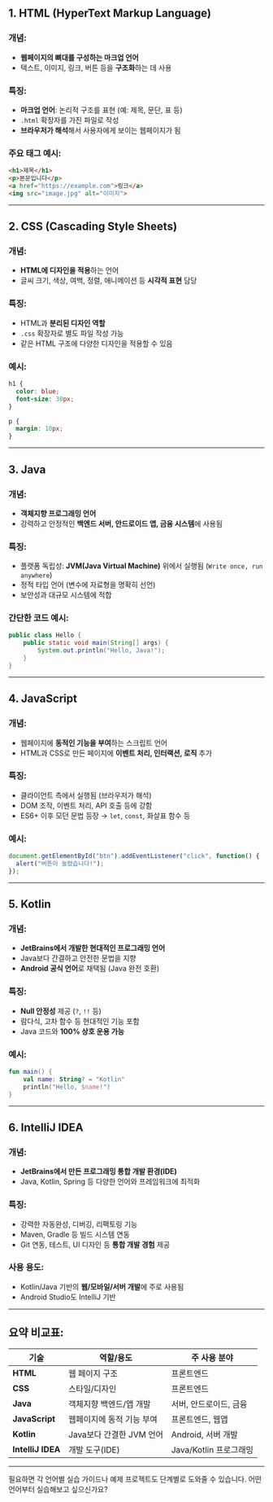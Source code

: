 ## 1. **HTML (HyperText Markup Language)**

### 개념:

* **웹페이지의 뼈대를 구성하는 마크업 언어**
* 텍스트, 이미지, 링크, 버튼 등을 **구조화**하는 데 사용

### 특징:

* **마크업 언어**: 논리적 구조를 표현 (예: 제목, 문단, 표 등)
* `.html` 확장자를 가진 파일로 작성
* **브라우저가 해석**해서 사용자에게 보이는 웹페이지가 됨

### 주요 태그 예시:

```html
<h1>제목</h1>
<p>본문입니다</p>
<a href="https://example.com">링크</a>
<img src="image.jpg" alt="이미지">
```

---

## 2. **CSS (Cascading Style Sheets)**

### 개념:

* **HTML에 디자인을 적용**하는 언어
* 글씨 크기, 색상, 여백, 정렬, 애니메이션 등 **시각적 표현** 담당

### 특징:

* HTML과 **분리된 디자인 역할**
* `.css` 확장자로 별도 파일 작성 가능
* 같은 HTML 구조에 다양한 디자인을 적용할 수 있음

### 예시:

```css
h1 {
  color: blue;
  font-size: 30px;
}

p {
  margin: 10px;
}
```

---

## 3. **Java**

### 개념:

* **객체지향 프로그래밍 언어**
* 강력하고 안정적인 **백엔드 서버, 안드로이드 앱, 금융 시스템**에 사용됨

### 특징:

* 플랫폼 독립성: **JVM(Java Virtual Machine)** 위에서 실행됨 (`Write once, run anywhere`)
* 정적 타입 언어 (변수에 자료형을 명확히 선언)
* 보안성과 대규모 시스템에 적합

### 간단한 코드 예시:

```java
public class Hello {
    public static void main(String[] args) {
        System.out.println("Hello, Java!");
    }
}
```

---

## 4. **JavaScript**

### 개념:

* 웹페이지에 **동적인 기능을 부여**하는 스크립트 언어
* HTML과 CSS로 만든 페이지에 **이벤트 처리, 인터랙션, 로직** 추가

### 특징:

* 클라이언트 측에서 실행됨 (브라우저가 해석)
* DOM 조작, 이벤트 처리, API 호출 등에 강함
* ES6+ 이후 모던 문법 등장 → `let`, `const`, 화살표 함수 등

### 예시:

```javascript
document.getElementById("btn").addEventListener("click", function() {
  alert("버튼이 눌렸습니다!");
});
```

---

## 5. **Kotlin**

### 개념:

* **JetBrains에서 개발한 현대적인 프로그래밍 언어**
* Java보다 간결하고 안전한 문법을 지향
* **Android 공식 언어**로 채택됨 (Java 완전 호환)

### 특징:

* **Null 안정성** 제공 (`?`, `!!` 등)
* 람다식, 고차 함수 등 현대적인 기능 포함
* Java 코드와 **100% 상호 운용 가능**

### 예시:

```kotlin
fun main() {
    val name: String? = "Kotlin"
    println("Hello, $name!")
}
```

---

## 6. **IntelliJ IDEA**

### 개념:

* **JetBrains에서 만든 프로그래밍 통합 개발 환경(IDE)**
* Java, Kotlin, Spring 등 다양한 언어와 프레임워크에 최적화

### 특징:

* 강력한 자동완성, 디버깅, 리팩토링 기능
* Maven, Gradle 등 빌드 시스템 연동
* Git 연동, 테스트, UI 디자인 등 **통합 개발 경험** 제공

### 사용 용도:

* Kotlin/Java 기반의 **웹/모바일/서버 개발**에 주로 사용됨
* Android Studio도 IntelliJ 기반

---

## 요약 비교표:

| 기술                | 역할/용도             | 주 사용 분야           |
| ----------------- | ----------------- | ----------------- |
| **HTML**          | 웹 페이지 구조          | 프론트엔드             |
| **CSS**           | 스타일/디자인           | 프론트엔드             |
| **Java**          | 객체지향 백엔드/앱 개발     | 서버, 안드로이드, 금융     |
| **JavaScript**    | 웹페이지에 동적 기능 부여    | 프론트엔드, 웹앱         |
| **Kotlin**        | Java보다 간결한 JVM 언어 | Android, 서버 개발    |
| **IntelliJ IDEA** | 개발 도구(IDE)        | Java/Kotlin 프로그래밍 |

---

필요하면 각 언어별 실습 가이드나 예제 프로젝트도 단계별로 도와줄 수 있습니다. 어떤 언어부터 실습해보고 싶으신가요?

